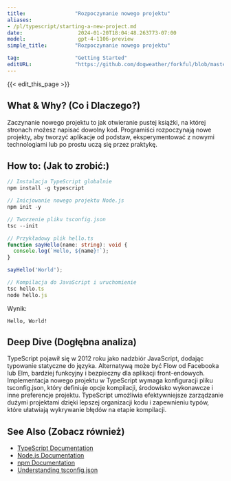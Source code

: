 ```yaml
---
title:                "Rozpoczynanie nowego projektu"
aliases:
- /pl/typescript/starting-a-new-project.md
date:                  2024-01-20T18:04:48.263773-07:00
model:                 gpt-4-1106-preview
simple_title:         "Rozpoczynanie nowego projektu"

tag:                  "Getting Started"
editURL:              "https://github.com/dogweather/forkful/blob/master/content/pl/typescript/starting-a-new-project.md"
---
```


{{< edit_this_page >}}

## What & Why? (Co i Dlaczego?)
Zaczynanie nowego projektu to jak otwieranie pustej książki, na której stronach możesz napisać dowolny kod. Programiści rozpoczynają nowe projekty, aby tworzyć aplikacje od podstaw, eksperymentować z nowymi technologiami lub po prostu uczą się przez praktykę.

## How to: (Jak to zrobić:)
```TypeScript
// Instalacja TypeScript globalnie
npm install -g typescript

// Inicjowanie nowego projektu Node.js
npm init -y

// Tworzenie pliku tsconfig.json
tsc --init

// Przykładowy plik hello.ts
function sayHello(name: string): void {
  console.log(`Hello, ${name}!`);
}

sayHello('World');

// Kompilacja do JavaScript i uruchomienie
tsc hello.ts
node hello.js
```
Wynik:
```
Hello, World!
```

## Deep Dive (Dogłębna analiza)
TypeScript pojawił się w 2012 roku jako nadzbiór JavaScript, dodając typowanie statyczne do języka. Alternatywą może być Flow od Facebooka lub Elm, bardziej funkcyjny i bezpieczny dla aplikacji front-endowych. Implementacja nowego projektu w TypeScript wymaga konfiguracji pliku tsconfig.json, który definiuje opcje kompilacji, środowisko wykonawcze i inne preferencje projektu. TypeScript umożliwia efektywniejsze zarządzanie dużymi projektami dzięki lepszej organizacji kodu i zapewnieniu typów, które ułatwiają wykrywanie błędów na etapie kompilacji.

## See Also (Zobacz również)
- [TypeScript Documentation](https://www.typescriptlang.org/docs/)
- [Node.js Documentation](https://nodejs.org/en/docs/)
- [npm Documentation](https://docs.npmjs.com/)
- [Understanding tsconfig.json](https://www.typescriptlang.org/tsconfig)
